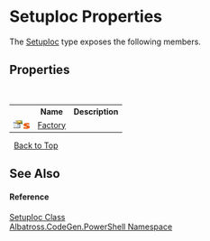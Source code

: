 # SetupIoc Properties
 

The <a href="CA332622.md">SetupIoc</a> type exposes the following members.


## Properties
&nbsp;<table><tr><th></th><th>Name</th><th>Description</th></tr><tr><td>![Public property](media/pubproperty.gif "Public property")![Static member](media/static.gif "Static member")</td><td><a href="371C219.md">Factory</a></td><td /></tr></table>&nbsp;
<a href="#setupioc-properties">Back to Top</a>

## See Also


#### Reference
<a href="CA332622.md">SetupIoc Class</a><br /><a href="73820E42.md">Albatross.CodeGen.PowerShell Namespace</a><br />